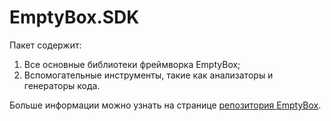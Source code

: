 # EmptyBox.SDK

Пакет содержит:

1. Все основные библиотеки фреймворка EmptyBox;
2. Вспомогательные инструменты, такие как анализаторы и генераторы кода.

Больше информации можно узнать на странице [репозитория EmptyBox](https://github.com/eb-f/EmptyBox).
